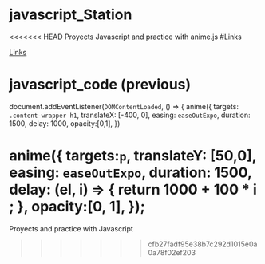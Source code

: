 # javascript_Station
<<<<<<< HEAD
Proyects Javascript  and practice with anime.js 
#Links

[Links](https://animejs.com/)

# javascript_code (previous)

document.addEventListener(`DOMContentLoaded`, () => {
anime({
    targets: `.content-wrapper h1`,
    translateX: [-400, 0],
    easing: `easeOutExpo`,
    duration: 1500,
    delay: 1000,
    opacity:[0,1],
})

anime({
    targets:`p`,
    translateY: [50,0],
    easing: `easeOutExpo`,
    duration: 1500,
    delay: (el, i) => {
        return 1000 + 100 * i ;
    },
    opacity:[0, 1],
});
=======
Proyects and practice with Javascript
>>>>>>> cfb27fadf95e38b7c292d1015e0a0a78f02ef203
